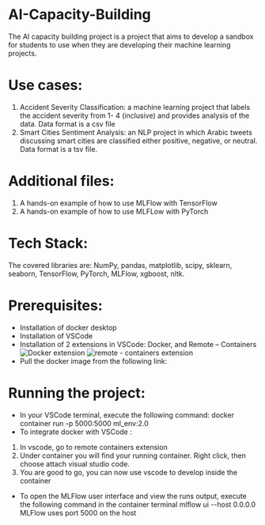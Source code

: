 # AI-Capacity-Building
The AI capacity building project is a project that aims to develop a sandbox for students to use when they are developing their machine learning projects.

# Use cases:
1.	Accident Severity Classification: a machine learning project that labels the accident severity from 1- 4 (inclusive) and provides analysis of the data. Data format is a csv file
2.	Smart Cities Sentiment Analysis: an NLP project in which Arabic tweets discussing smart cities are classified either positive, negative, or neutral. Data format is a tsv file.  
# Additional files:
1.	A hands-on example of how to use MLFlow with TensorFlow
2.	A hands-on example of how to use MLFLow with PyTorch

# Tech Stack:
The covered libraries are: NumPy, pandas, matplotlib, scipy, sklearn, seaborn, TensorFlow, PyTorch, MLFlow, xgboost, nltk.

# Prerequisites:
-	Installation of docker desktop 
-	Installation of VSCode
-	Installation of 2 extensions in VSCode: Docker, and Remote – Containers
![Docker extension](https://media.eos2git.cec.lab.emc.com/user/17974/files/0fc3c7aa-4c92-49a2-b658-d476c7a0dcf3)
![remote - containers extension](https://media.eos2git.cec.lab.emc.com/user/17974/files/20c48ff0-ed77-422e-a551-cf3ddba6628a)
-	Pull the docker image from the following link: 

# Running the project:
-	In your VSCode terminal, execute the following command: docker container run -p 5000:5000 ml_env:2.0
-	To integrate docker with VSCode :
   1.	In vscode, go to remote containers extension
   2.	Under container you will find your running container. Right click, then choose attach visual studio code.
   3.	You are good to go, you can now use vscode to develop inside the container

-	To open the MLFlow user interface and view the runs output, execute the following command in the container terminal
mlflow ui --host 0.0.0.0
MLFlow uses port 5000 on the host



